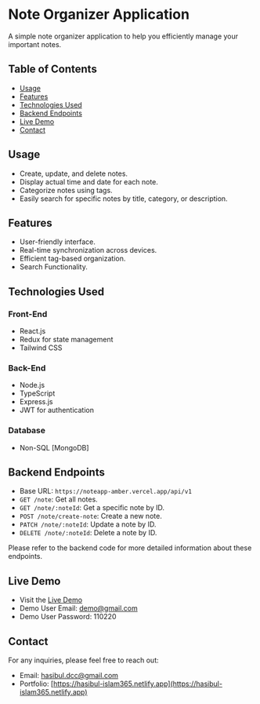 # Note Organizer Application

A simple note organizer application to help you efficiently manage your important notes.

## Table of Contents

- [Usage](#usage)
- [Features](#features)
- [Technologies Used](#technologies-used)
- [Backend Endpoints](#backend-endpoints)
- [Live Demo](#live-demo)
- [Contact](#contact)

## Usage

- Create, update, and delete notes.
- Display actual time and date for each note.
- Categorize notes using tags.
- Easily search for specific notes by title, category, or description.

## Features

- User-friendly interface.
- Real-time synchronization across devices.
- Efficient tag-based organization.
- Search Functionality.

## Technologies Used

### Front-End

- React.js
- Redux for state management
- Tailwind CSS

### Back-End

- Node.js
- TypeScript
- Express.js
- JWT for authentication

### Database

- Non-SQL [MongoDB]

## Backend Endpoints

- Base URL: `https://noteapp-amber.vercel.app/api/v1`
- `GET /note`: Get all notes.
- `GET /note/:noteId`: Get a specific note by ID.
- `POST /note/create-note`: Create a new note.
- `PATCH /note/:noteId`: Update a note by ID.
- `DELETE /note/:noteId`: Delete a note by ID.

Please refer to the backend code for more detailed information about these endpoints.

## Live Demo

- Visit the [Live Demo](https://clientnotes.vercel.app/)
- Demo User Email: demo@gmail.com
- Demo User Password: 110220

## Contact

For any inquiries, please feel free to reach out:

- Email: [hasibul.dcc@gmail.com](mailto:hasibul.dcc@gmail.com)
- Portfolio: [https://hasibul-islam365.netlify.app](https://hasibul-islam365.netlify.app)
